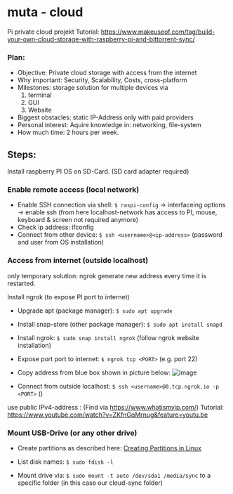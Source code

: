 # muta - cloud
Pi private cloud projekt
Tutorial: https://www.makeuseof.com/tag/build-your-own-cloud-storage-with-raspberry-pi-and-bittorrent-sync/
### Plan:
- Objective: Private cloud storage with access from the internet
- Why important: Security, Scalability, Costs, cross-platform
- Milestones: storage solution for multiple devices via
  1. terminal
  2. GUI
  3. Website
- Biggest obstacles: static IP-Address only with paid providers
- Personal interest: Aquire knowledge in: networking, file-system
- How much time: 2 hours per week.

## Steps:

Install raspberry PI OS on SD-Card. (SD card adapter required)

### Enable remote access (local network)
  - Enable SSH connection via shell: `$ raspi-config` -> interfaceing options -> enable ssh
(from here localhost-network has access to PI, mouse, keyboard & screen not required anymore)
  - Check ip address: ifconfig
  - Connect from other device: `$ ssh <username>@<ip-address>` (password and user from OS installation)

### Access from internet (outside localhost)

only temporary solution: ngrok generate new address every time it is restarted.

Install ngrok (to expose PI port to internet)
  - Upgrade apt (package manager): `$ sudo apt upgrade`
  - Install snap-store (other package manager): `$ sudo apt install snapd`
  - Install ngrok: `$ sudo snap install ngrok` (follow ngrok website installation)
  - Expose port port to internet: `$ ngrok tcp <PORT>` (e.g. port 22)
  - Copy address from blue box shown in picture below:
    ![image](https://user-images.githubusercontent.com/50245942/164467902-21f77ce8-7265-4d1d-9384-e1f633a045e9.png)

  - Connect from outside localhost: `$ ssh <username>@0.tcp.ngrok.io -p <PORT>` (<Use>)

                                                                                      
use public IPv4-address : (Find via https://www.whatismyip.com/)
Tutorial: https://www.youtube.com/watch?v=ZKfnGqMrnug&feature=youtu.be

  
### Mount USB-Drive (or any other drive)
- Create partitions as described here: [Creating Partitions in Linux](https://phoenixnap.com/kb/linux-create-partition)

- List disk names: `$ sudo fdisk -l`
- Mount drive via: `$ sudo mount -t auto /dev/sda1 /media/sync` to a specific folder (in this case our cloud-sync folder)


                                                                                      
                                                                                
